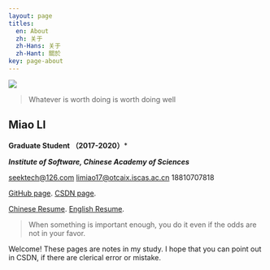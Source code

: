 ```yaml
---
layout: page
titles:
  en: About
  zh: 关于
  zh-Hans: 关于
  zh-Hant: 關於
key: page-about
---
```




![](https://ws1.sinaimg.cn/large/006tNc79ly1fmufgqhpovj308w08wmya.jpg)

> Whatever is worth doing is worth doing well

## **Miao LI**

**Graduate Student （2017-2020）***   

***Institute of Software, Chinese Academy of Sciences***  

seektech@126.com limiao17@otcaix.iscas.ac.cn 18810707818  

[GitHub page](https://github.com/seektech).   [CSDN page](http://blog.csdn.net/u013413471).  

[Chinese Resume](https://github.com/seektech/Resume-MiaoLI/blob/master/AwesomeCV_CH/resume.pdf).  [English Resume](https://github.com/seektech/Resume-MiaoLI/blob/master/AwesomeCV_EN/resume.pdf).  


> When something is important enough, you do it even if the odds are not in your favor.

Welcome! 
These pages are notes in my study. I hope that you can point out in CSDN, if there are clerical error or mistake.  


